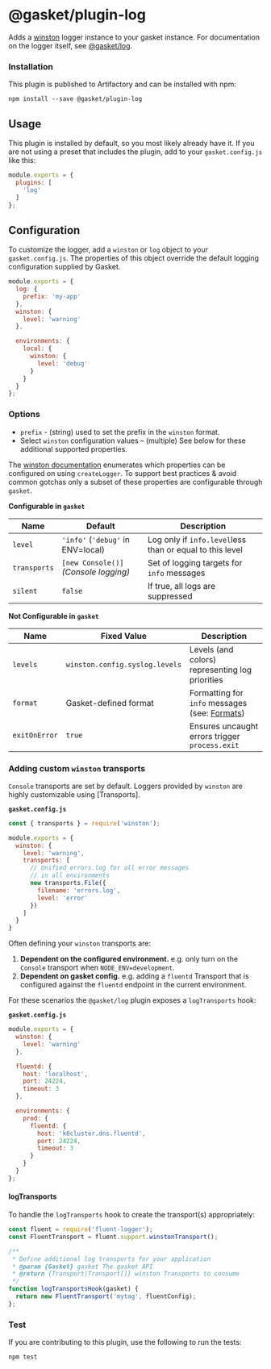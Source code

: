 # @gasket/plugin-log

Adds a [winston] logger instance to your gasket instance. For documentation on
the logger itself, see [@gasket/log].

### Installation

This plugin is published to Artifactory and can be installed with npm:

```
npm install --save @gasket/plugin-log
```

## Usage

This plugin is installed by default, so you most likely already have it. If you
are not using a preset that includes the plugin, add to your `gasket.config.js`
like this:

```js
module.exports = {
  plugins: [
    'log'
  ]
};
```

## Configuration

To customize the logger, add a `winston` or `log` object to your
`gasket.config.js`. The properties of this object override the default logging
configuration supplied by Gasket.

```js
module.exports = {
  log: {
    prefix: 'my-app'
  },
  winston: {
    level: 'warning'
  },

  environments: {
    local: {
      winston: {
        level: 'debug'
      }
    }
  }
};
```

### Options

- `prefix` - (string) used to set the prefix in the `winston` format.
- Select `winston` configuration values – (multiple) See below for these
  additional supported properties.

The [winston documentation] enumerates which properties can be configured on
using `createLogger`. To support best practices & avoid common gotchas only a
subset of these properties are configurable through `gasket`.

**Configurable in `gasket`**

| Name          | Default                               |  Description    |
| ------------- | ------------------------------------- | --------------- |
| `level`       | `'info'` (`'debug'` in ENV=local)     | Log only if `info.level`less than or equal to this level  |
| `transports`  | `[new Console()]` _(Console logging)_ | Set of logging targets for `info` messages                 |
| `silent`      | `false`                               | If true, all logs are suppressed |

**Not Configurable in `gasket`**

| Name          | Fixed Value                    |  Description    |
| ------------- | ------------------------------ | --------------- |
| `levels`      | `winston.config.syslog.levels` | Levels (and colors) representing log priorities            |
| `format`      | Gasket-defined format          | Formatting for `info` messages (see: [Formats])           |
| `exitOnError` | `true`                         | Ensures uncaught errors trigger `process.exit` |

### Adding custom `winston` transports

`Console` transports are set by default.
Loggers provided by `winston` are highly customizable using [Transports].

**`gasket.config.js`**
``` js
const { transports } = require('winston');

module.exports = {
  winston: {
    level: 'warning',
    transports: [
      // Unified errors.log for all error messages
      // in all environments
      new transports.File({
        filename: 'errors.log',
        level: 'error'
      })
    ]
  }
}
```

Often defining your `winston` transports are:

1. **Dependent on the configured environment.** e.g. only turn on the `Console`
   transport when `NODE_ENV=development`.
2. **Dependent on gasket config.** e.g. adding a `fluentd` Transport that is
   configured against the `fluentd` endpoint in the current environment.

For these scenarios the `@gasket/log` plugin exposes a `logTransports` hook:

**`gasket.config.js`**
```js
module.exports = {
  winston: {
    level: 'warning'
  },

  fluentd: {
    host: 'localhost',
    port: 24224,
    timeout: 3
  },

  environments: {
    prod: {
      fluentd: {
        host: 'k8cluster.dns.fluentd',
        port: 24224,
        timeout: 3
      }
    }
  }
};
```

#### logTransports

To handle the `logTransports` hook to create the transport(s) appropriately:

```js
const fluent = require('fluent-logger');
const FluentTransport = fluent.support.winstonTransport();

/**
 * Define additional log transports for your application
 * @param {Gasket} gasket The gasket API
 * @return {Transport|Transport[]} winston Transports to consume
 */
function logTransportsHook(gasket) {
  return new FluentTransport('mytag', fluentConfig);
};
```

### Test

If you are contributing to this plugin, use the following to run the tests:

```shell
npm test
```

[winston]: https://github.com/winstonjs/winston
[winston documentation]: https://github.com/winstonjs/winston#creating-your-own-logger
[@gasket/log]: https://github.com/godaddy/gasket/tree/master/packages/gasket-log
[Formats]: https://github.com/winstonjs/winston#formats
